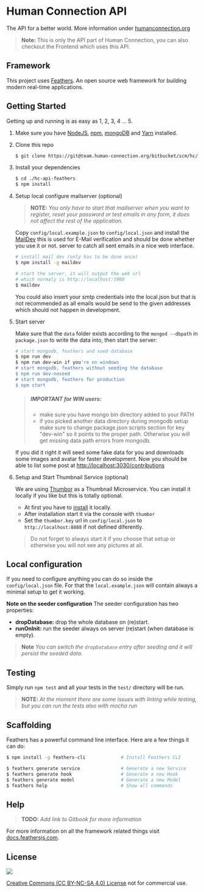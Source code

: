 # Human Connection API

The API for a better world. More information under [humanconnection.org](https://humanconnection.org)

> **Note:** This is only the API part of Human Connection, you can also checkout the Frontend which uses this API.

## Framework

This project uses [Feathers](http://feathersjs.com). An open source web framework for building modern real-time applications.

## Getting Started

Getting up and running is as easy as 1, 2, 3, 4 ... 5.

1. Make sure you have [NodeJS](https://nodejs.org/), [npm](https://www.npmjs.com/), [mongoDB](https://www.mongodb.com/download-center#community) and [Yarn](https://yarnpkg.com/en/docs/install) installed.

2. Clone this repo
   ``` bash
   $ git clone https://git@team.human-connection.org/bitbucket/scm/hc/hc-api-feathers.git
   ```

3. Install your dependencies
   ``` bash
   $ cd ./hc-api-feathers
   $ npm install
   ```

4. Setup local configure mailserver (optional)
   
   >  **NOTE:** 
   >  *You only have to start that mailserver when you want to register, reset your password or test emails in any form, it
   >  does not affect the rest of the application.*
        
   Copy `config/local.example.json` to `config/local.json` and install the [MailDev](https://github.com/djfarrelly/MailDev)
   this is used for E-Mail verification and should be done whether you use it or not.
   server to catch all sent emails in a nice web interface.
    
   ``` bash
   # install mail dev (only has to be done once)
   $ npm install -g maildev
   
   # start the server, it will output the web url 
   # which normaly is http://localhost:1080
   $ maildev
   ```
   
   You could also insert your smtp credentials into the local.json but that is not recommended as all emails would be send
   to the given addresses which should not happen in development.
   
5. Start server

   Make sure that the `data` folder exists according to the `mongod --dbpath` in `package.json` to write the data into, then start the server:
   ``` bash
   # start mongodb, feathers and seed database
   $ npm run dev
   $ npm run dev-win if you're on windows
   # start mongodb, feathers without seeding the database
   $ npm run dev-noseed
   # start mongodb, feathers for production
   $ npm start
   ```

   > ##### IMPORTANT for WIN users: 
   > - make sure you have mongo bin directory added to your PATH
   > - if you picked another data directory during mongodb setup make sure 
   > to change package.json scripts section for key "dev-win" so it points to
   > the proper path. Otherwise you will get missing data path errors from mongodb.
   
   If you did it right it will seed some fake data for you and downloads some images and avatar for faster development.
   Now you should be able to list some post at [http://localhost:3030/contributions](http://localhost:3030/contributions)

6. Setup and Start Thumbnail Service (optional)

   We are using [Thumbor](https://github.com/thumbor/thumbor) as a Thumbnail Microservice.
   You can install it locally if you like but this is totally optional.
   
   - At first you have to [install](http://thumbor.readthedocs.io/en/latest/installing.html) it locally.
   - After installation start it via the console with `thumbor`
   - Set the `thumbor.key` url in `config/local.json` to `http://localhost:8888` if not defined diferently.
   
   > Do not forget to always start it if you choose that setup or otherwise you will not see any pictures at all.

## Local configuration

If you need to configure anything you can do so inside the `config/local.json` file. For that the `local.example.json` will contain always a minimal setup to get it working.

**Note on the seeder configuration**
The seeder configuration has two properties:
- **dropDatabase:** drop the whole database on (re)start.
- **runOnInit:** run the seeder always on server (re)start (when database is empty).

> **Note** *You can switch the `dropDatabase` entry after seeding and it will persist the seeded data.* 

## Testing

Simply run `npm test` and all your tests in the `test/` directory will be run.

> **NOTE:** 
> *At the moment there are some issues with linting while testing, but you can run the tests also with mocha run*

## Scaffolding

Feathers has a powerful command line interface. Here are a few things it can do:

``` bash
$ npm install -g feathers-cli             # Install Feathers CLI

$ feathers generate service               # Generate a new Service
$ feathers generate hook                  # Generate a new Hook
$ feathers generate model                 # Generate a new Model
$ feathers help                           # Show all commands
```

## Help

> **TODO:** 
> *Add link to Gitbook for more information*

For more information on all the framework related things visit [docs.feathersjs.com](http://docs.feathersjs.com).


## License 

<a href="https://creativecommons.org/licenses/by-nc-sa/4.0/"><img src="https://licensebuttons.net/l/by-nc-sa/4.0/88x31.png"/></a>

[Creative Commons (CC BY-NC-SA 4.0) License](https://creativecommons.org/licenses/by-nc-sa/4.0/) not for commercial use. 
